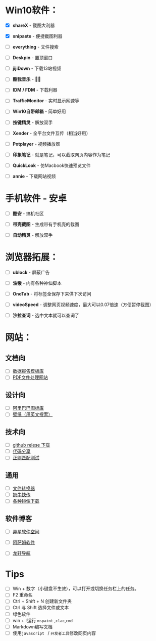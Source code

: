 # Win10软件：

- [x] **shareX** -  截图大利器
- [x] **snipaste**  -  便捷截图利器
- [ ] **everything**  -  文件搜索
- [ ] **Deskpin**  -  置顶窗口
- [ ] **jijiDown**  -  下载13站视频
- [ ] **酷我音乐**  -  🤷‍♂️
- [ ] **IDM / FDM**  -  下载利器
- [ ] **TrafficMonitor**  -  实时显示网速等
- [ ] **Win10自带邮箱**  -  简单好用
- [ ] **按键精灵**  -  解放双手
- [ ] **Xender**  -  全平台文件互传（相当好用）
- [ ] **Potplayer** - 视频播放器
- [ ] **印象笔记**  -  就是笔记，可以截取网页内容作为笔记
- [ ] **QuickLook**  -  仿Macbook快速预览文件
- [ ] **annie**  -  下载网站视频



# 手机软件 - 安卓

* [ ] **酷安**  -  搞机社区
* [ ] **带壳截图**  -  生成带有手机壳的截图
* [ ] **自动精灵**  -  解放双手



# 浏览器拓展：

- [ ] **ublock**  -  屏蔽广告
- [ ] **油猴**  -  内有各种神仙脚本
- [ ] **OneTab**  -  将标签全保存下来供下次访问
- [ ] **videoSpeed**  -  调整网页视频速度，最大可以0.07倍速（方便暂停截图）
- [ ] **沙拉查词**  -  选中文本就可以查词了



# 网站：

## 文档向

- [ ] [数据报告模板库](https://www.tubiaoxiu.com/)
- [ ] [PDF文件处理网站](https://www.ilovepdf.com/)

## 设计向

* [ ] [阿里巴巴图标库](https://www.iconfont.cn/ )
* [ ] [壁纸（用英文搜索）](https://wallhaven.cc/)

## 技术向

- [ ] [github relese 下载](https://d.serctl.com/)
- [ ] [代码分享](https://paste.ubuntu.com/)
- [ ] [正则匹配测试](https://regex101.com/)

## 通用

- [ ] [文件转换器](https://convertio.co/zh/)
- [ ] [奶牛快传](https://cowtransfer.com/)
- [ ] [各种镜像下载](https://msdn.itellyou.cn/ )

## 软件博客

- [ ] [异星软件空间](http://www.yxssp.com/)
- [ ] [阿萨姆软件](https://www.sssam.com/ )
- [ ] [龙轩导航](http://ilxdh.com/cat/174 )



# Tips

- [ ] Win + 数字（小键盘不生效），可以打开或切换任务栏上的任务。
- [ ] F2 重命名
- [ ] Ctrl + Shift + N 创建新文件夹
- [ ] Ctrl 与 Shift 选择文件或文本
- [ ] 绿色软件
- [ ] win + r运行 `mspaint` ,`clac`,`cmd`  
- [ ] Markdown编写文档
- [ ] 使用`javascript ` / `开发者工具`修改网页内容